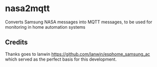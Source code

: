 # nasa2mqtt
Converts Samsung NASA messages into MQTT messages, to be used for monitoring in home automation systems

## Credits
Thanks goes to lanwin https://github.com/lanwin/esphome_samsung_ac which served as the perfect basis for this development.
